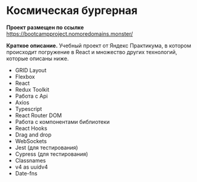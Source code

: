 # Космическая бургерная #

**Проект размещен по ссылке** https://bootcampproject.nomoredomains.monster/

**Краткое описание.** Учебный проект от Яндекс Практикума, в котором происходит погружение в React и множество других технологий, которые описаны ниже. 

* GRID Layout
* Flexbox
* React
* Redux Toolkit
* Работа с Api
* Axios
* Typescript
* React Router DOM
* Работа с компонентами библиотеки
* React Hooks
* Drag and drop
* WebSockets
* Jest (для тестирования)
* Cypress (для тестирования)
* Сlassnames
* v4 as uuidv4
* Date-fns




